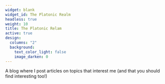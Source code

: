 ```yaml
---
widget: blank
widget_id: The Platonic Realm
headless: true
weight: 10
title: The Platonic Relam
active: true
design:
  columns: "2"
  background:
    text_color_light: false
    image_darken: 0
---
```

A blog where I post articles on topics that interest me (and that you should find interesting too!)
